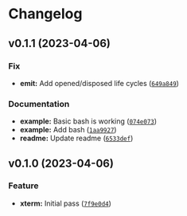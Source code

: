 # Changelog

<!--next-version-placeholder-->

## v0.1.1 (2023-04-06)
### Fix
* **emit:** Add opened/disposed life cycles ([`649a849`](https://github.com/Kitware/trame-xterm/commit/649a849a49ffa5cfe764db13f9634f0d7864c3f4))

### Documentation
* **example:** Basic bash is working ([`074e073`](https://github.com/Kitware/trame-xterm/commit/074e073595152f2f20291cc2ebef8d3eccdf4ffc))
* **example:** Add bash ([`1aa9927`](https://github.com/Kitware/trame-xterm/commit/1aa9927c2855551b3038ff4f1a44604d5bf03ccd))
* **readme:** Update readme ([`6533def`](https://github.com/Kitware/trame-xterm/commit/6533def6791853514b2362dc5631a5df38640e73))

## v0.1.0 (2023-04-06)
### Feature
* **xterm:** Initial pass ([`7f9e0d4`](https://github.com/Kitware/trame-xterm/commit/7f9e0d40234e916be431e078932b708f1549b0fd))

